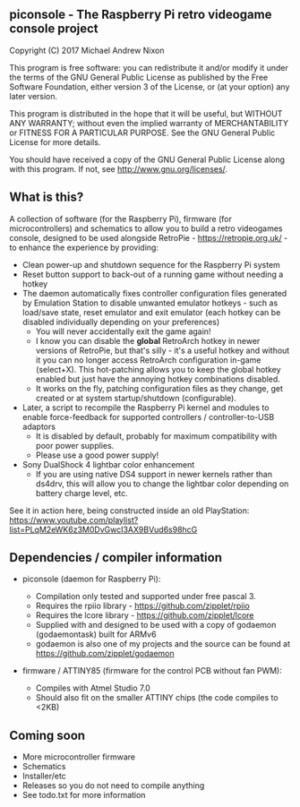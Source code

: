 ## piconsole - The Raspberry Pi retro videogame console project

  Copyright (C) 2017  Michael Andrew Nixon

  This program is free software: you can redistribute it and/or modify
  it under the terms of the GNU General Public License as published by
  the Free Software Foundation, either version 3 of the License, or
  (at your option) any later version.

  This program is distributed in the hope that it will be useful,
  but WITHOUT ANY WARRANTY; without even the implied warranty of
  MERCHANTABILITY or FITNESS FOR A PARTICULAR PURPOSE.  See the
  GNU General Public License for more details.

  You should have received a copy of the GNU General Public License
  along with this program.  If not, see <http://www.gnu.org/licenses/>.


## What is this?

A collection of software (for the Raspberry Pi), firmware (for microcontrollers)
and schematics to allow you to build a retro videogames console, designed to be
used alongside RetroPie - https://retropie.org.uk/ - to enhance the experience
by providing:

* Clean power-up and shutdown sequence for the Raspberry Pi system
* Reset button support to back-out of a running game without needing a hotkey
* The daemon automatically fixes controller configuration files generated by Emulation Station to disable unwanted emulator hotkeys -  such as load/save state, reset emulator and exit emulator (each hotkey can be disabled individually depending on your preferences)
  * You will never accidentally exit the game again!
  * I know you can disable the __global__ RetroArch hotkey in newer versions of RetroPie, but that's silly - it's a useful hotkey and without it you can no longer access RetroArch configuration in-game (select+X). This hot-patching allows you to keep the global hotkey enabled but just have the annoying hotkey combinations disabled.
  * It works on the fly, patching configuration files as they change, get created or at system startup/shutdown (configurable).
* Later, a script to recompile the Raspberry Pi kernel and modules to enable force-feedback for supported controllers / controller-to-USB adaptors
  * It is disabled by default, probably for maximum compatibility with poor power supplies.
  * Please use a good power supply!
* Sony DualShock 4 lightbar color enhancement
  * If you are using native DS4 support in newer kernels rather than ds4drv, this will allow you to change the lightbar color depending on battery charge level, etc.

See it in action here, being constructed inside an old PlayStation: https://www.youtube.com/playlist?list=PLqM2eWK6z3M0DvGwcI3AX9BVud6s98hcG


## Dependencies / compiler information

* piconsole (daemon for Raspberry Pi):
  * Compilation only tested and supported under free pascal 3.
  * Requires the rpiio library - https://github.com/zipplet/rpiio
  * Requires the lcore library - https://github.com/zipplet/lcore
  * Supplied with and designed to be used with a copy of godaemon (godaemontask) built for ARMv6
  * godaemon is also one of my projects and the source can be found at https://github.com/zipplet/godaemon

* firmware / ATTINY85 (firmware for the control PCB without fan PWM):
  * Compiles with Atmel Studio 7.0
  * Should also fit on the smaller ATTINY chips (the code compiles to <2KB)

## Coming soon

* More microcontroller firmware
* Schematics
* Installer/etc
* Releases so you do not need to compile anything
* See todo.txt for more information
